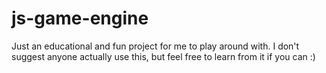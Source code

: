 js-game-engine
==============

Just an educational and fun project for me to play around with. I don't suggest anyone actually use this, but feel free to learn from it if you can :)

